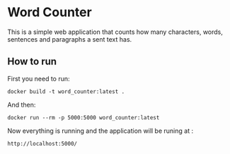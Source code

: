 # Word Counter

This is a simple web application that counts how many characters, words, sentences and paragraphs a sent text has.

## How to run

First you need to run:

`docker build -t word_counter:latest .`       

And then:

`docker run --rm -p 5000:5000 word_counter:latest`

Now everything is running and the application will be runing at : 

`http://localhost:5000/`

